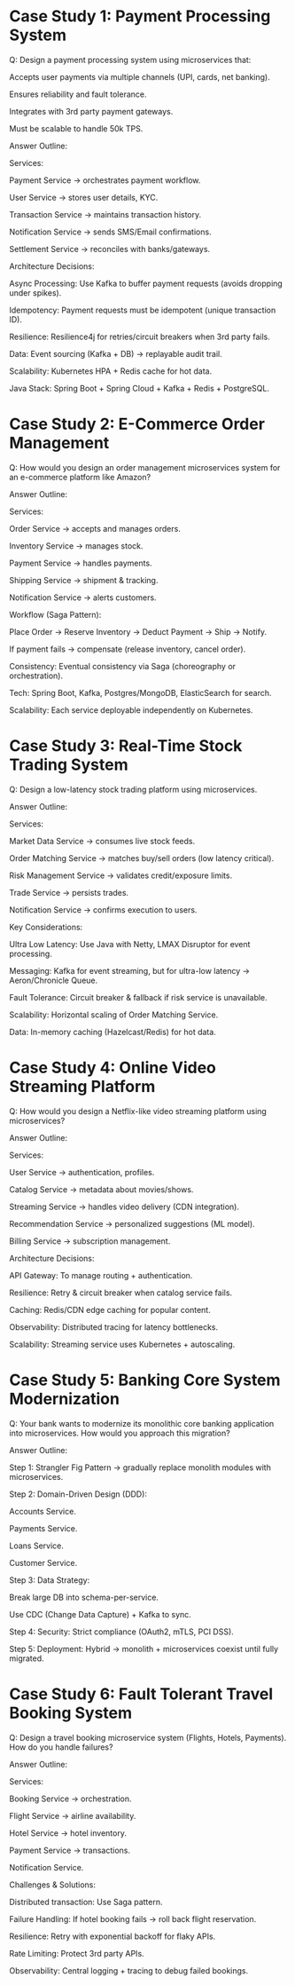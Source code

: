 # Case Study 1: Payment Processing System

Q:
Design a payment processing system using microservices that:

Accepts user payments via multiple channels (UPI, cards, net banking).

Ensures reliability and fault tolerance.

Integrates with 3rd party payment gateways.

Must be scalable to handle 50k TPS.

Answer Outline:

Services:

Payment Service → orchestrates payment workflow.

User Service → stores user details, KYC.

Transaction Service → maintains transaction history.

Notification Service → sends SMS/Email confirmations.

Settlement Service → reconciles with banks/gateways.

Architecture Decisions:

Async Processing: Use Kafka to buffer payment requests (avoids dropping under spikes).

Idempotency: Payment requests must be idempotent (unique transaction ID).

Resilience: Resilience4j for retries/circuit breakers when 3rd party fails.

Data: Event sourcing (Kafka + DB) → replayable audit trail.

Scalability: Kubernetes HPA + Redis cache for hot data.

Java Stack: Spring Boot + Spring Cloud + Kafka + Redis + PostgreSQL.

# Case Study 2: E-Commerce Order Management

Q:
How would you design an order management microservices system for an e-commerce platform like Amazon?

Answer Outline:

Services:

Order Service → accepts and manages orders.

Inventory Service → manages stock.

Payment Service → handles payments.

Shipping Service → shipment & tracking.

Notification Service → alerts customers.

Workflow (Saga Pattern):

Place Order → Reserve Inventory → Deduct Payment → Ship → Notify.

If payment fails → compensate (release inventory, cancel order).

Consistency: Eventual consistency via Saga (choreography or orchestration).

Tech: Spring Boot, Kafka, Postgres/MongoDB, ElasticSearch for search.

Scalability: Each service deployable independently on Kubernetes.

# Case Study 3: Real-Time Stock Trading System

Q:
Design a low-latency stock trading platform using microservices.

Answer Outline:

Services:

Market Data Service → consumes live stock feeds.

Order Matching Service → matches buy/sell orders (low latency critical).

Risk Management Service → validates credit/exposure limits.

Trade Service → persists trades.

Notification Service → confirms execution to users.

Key Considerations:

Ultra Low Latency: Use Java with Netty, LMAX Disruptor for event processing.

Messaging: Kafka for event streaming, but for ultra-low latency → Aeron/Chronicle Queue.

Fault Tolerance: Circuit breaker & fallback if risk service is unavailable.

Scalability: Horizontal scaling of Order Matching Service.

Data: In-memory caching (Hazelcast/Redis) for hot data.

# Case Study 4: Online Video Streaming Platform

Q:
How would you design a Netflix-like video streaming platform using microservices?

Answer Outline:

Services:

User Service → authentication, profiles.

Catalog Service → metadata about movies/shows.

Streaming Service → handles video delivery (CDN integration).

Recommendation Service → personalized suggestions (ML model).

Billing Service → subscription management.

Architecture Decisions:

API Gateway: To manage routing + authentication.

Resilience: Retry & circuit breaker when catalog service fails.

Caching: Redis/CDN edge caching for popular content.

Observability: Distributed tracing for latency bottlenecks.

Scalability: Streaming service uses Kubernetes + autoscaling.

# Case Study 5: Banking Core System Modernization

Q:
Your bank wants to modernize its monolithic core banking application into microservices. How would you approach this migration?

Answer Outline:

Step 1: Strangler Fig Pattern → gradually replace monolith modules with microservices.

Step 2: Domain-Driven Design (DDD):

Accounts Service.

Payments Service.

Loans Service.

Customer Service.

Step 3: Data Strategy:

Break large DB into schema-per-service.

Use CDC (Change Data Capture) + Kafka to sync.

Step 4: Security: Strict compliance (OAuth2, mTLS, PCI DSS).

Step 5: Deployment: Hybrid → monolith + microservices coexist until fully migrated.

# Case Study 6: Fault Tolerant Travel Booking System

Q:
Design a travel booking microservice system (Flights, Hotels, Payments). How do you handle failures?

Answer Outline:

Services:

Booking Service → orchestration.

Flight Service → airline availability.

Hotel Service → hotel inventory.

Payment Service → transactions.

Notification Service.

Challenges & Solutions:

Distributed transaction: Use Saga pattern.

Failure Handling: If hotel booking fails → roll back flight reservation.

Resilience: Retry with exponential backoff for flaky APIs.

Rate Limiting: Protect 3rd party APIs.

Observability: Central logging + tracing to debug failed bookings.
